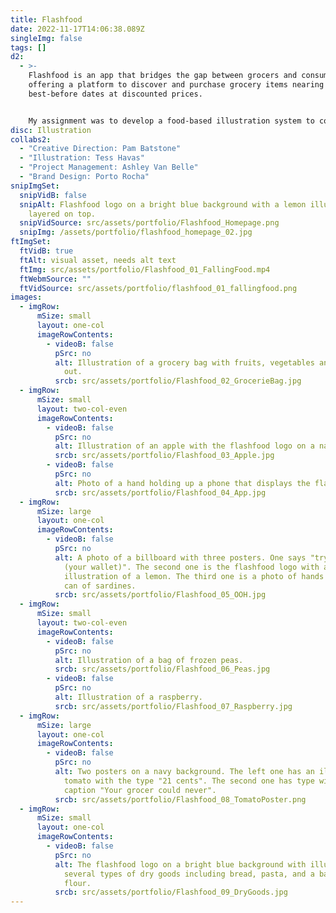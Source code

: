 ```yaml
---
title: Flashfood
date: 2022-11-17T14:06:38.089Z
singleImg: false
tags: []
d2:
  - >-
    Flashfood is an app that bridges the gap between grocers and consumers,
    offering a platform to discover and purchase grocery items nearing their
    best-before dates at discounted prices. 


    My assignment was to develop a food-based illustration system to compliment the rest of the brand. The final illustrations were meticulously designed to evoke a sense of bountiful freshness, enticing users to explore the offerings available on the platform.
disc: Illustration
collabs2:
  - "Creative Direction: Pam Batstone"
  - "Illustration: Tess Havas"
  - "Project Management: Ashley Van Belle"
  - "Brand Design: Porto Rocha"
snipImgSet:
  snipVidB: false
  snipAlt: Flashfood logo on a bright blue background with a lemon illustration
    layered on top.
  snipVidSource: src/assets/portfolio/Flashfood_Homepage.png
  snipImg: /assets/portfolio/flashfood_homepage_02.jpg
ftImgSet:
  ftVidB: true
  ftAlt: visual asset, needs alt text
  ftImg: src/assets/portfolio/Flashfood_01_FallingFood.mp4
  ftWebmSource: ""
  ftVidSource: src/assets/portfolio/flashfood_01_fallingfood.png
images:
  - imgRow:
      mSize: small
      layout: one-col
      imageRowContents:
        - videoB: false
          pSrc: no
          alt: Illustration of a grocery bag with fruits, vegetables and bread spilling
            out.
          srcb: src/assets/portfolio/Flashfood_02_GrocerieBag.jpg
  - imgRow:
      mSize: small
      layout: two-col-even
      imageRowContents:
        - videoB: false
          pSrc: no
          alt: Illustration of an apple with the flashfood logo on a navy background.
          srcb: src/assets/portfolio/Flashfood_03_Apple.jpg
        - videoB: false
          pSrc: no
          alt: Photo of a hand holding up a phone that displays the flashfood app.
          srcb: src/assets/portfolio/Flashfood_04_App.jpg
  - imgRow:
      mSize: large
      layout: one-col
      imageRowContents:
        - videoB: false
          pSrc: no
          alt: A photo of a billboard with three posters. One says "try me. it won't hurt
            (your wallet)". The second one is the flashfood logo with an
            illustration of a lemon. The third one is a photo of hands opening a
            can of sardines.
          srcb: src/assets/portfolio/Flashfood_05_OOH.jpg
  - imgRow:
      mSize: small
      layout: two-col-even
      imageRowContents:
        - videoB: false
          pSrc: no
          alt: Illustration of a bag of frozen peas.
          srcb: src/assets/portfolio/Flashfood_06_Peas.jpg
        - videoB: false
          pSrc: no
          alt: Illustration of a raspberry.
          srcb: src/assets/portfolio/Flashfood_07_Raspberry.jpg
  - imgRow:
      mSize: large
      layout: one-col
      imageRowContents:
        - videoB: false
          pSrc: no
          alt: Two posters on a navy background. The left one has an illustration of a
            tomato with the type "21 cents". The second one has type with the
            caption "Your grocer could never".
          srcb: src/assets/portfolio/Flashfood_08_TomatoPoster.png
  - imgRow:
      mSize: small
      layout: one-col
      imageRowContents:
        - videoB: false
          pSrc: no
          alt: The flashfood logo on a bright blue background with illustrations of
            several types of dry goods including bread, pasta, and a bag of
            flour.
          srcb: src/assets/portfolio/Flashfood_09_DryGoods.jpg
---
```

